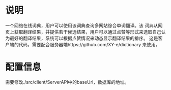 # 说明
一个网络在线词典，用户可以使用该词典查询多网站综合单词翻译。该 词典从网页上获取翻译结果，并提供若干候选结果，用户可以通过点赞等形式来选取自己认 为最好的翻译结果，系统可以根据点赞情况来动态显示翻译结果的排序。
这是客户端的代码，需要配合服务器端https://github.com/XY-e/dictionary 来使用。

# 配置信息
需要修改./src/client/ServerAPI中的baseUrl，数据库的地址。